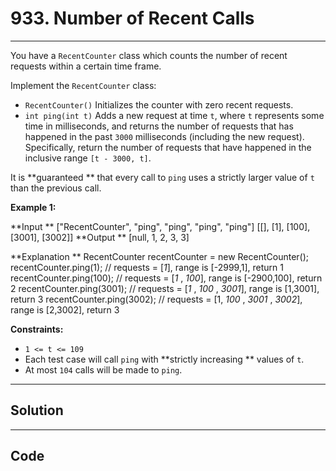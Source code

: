 # 933. Number of Recent Calls

---

You have a `RecentCounter` class which counts the number of recent requests within a certain time frame.

Implement the `RecentCounter` class:

  * `RecentCounter()` Initializes the counter with zero recent requests.
  * `int ping(int t)` Adds a new request at time `t`, where `t` represents some time in milliseconds, and returns the number of requests that has happened in the past `3000` milliseconds (including the new request). Specifically, return the number of requests that have happened in the inclusive range `[t - 3000, t]`.



It is **guaranteed ** that every call to `ping` uses a strictly larger value of `t` than the previous call.

 

**Example 1:**


**Input **
["RecentCounter", "ping", "ping", "ping", "ping"]
[[], [1], [100], [3001], [3002]]
**Output **
[null, 1, 2, 3, 3]

**Explanation **
RecentCounter recentCounter = new RecentCounter();
recentCounter.ping(1);     // requests = [_1_], range is [-2999,1], return 1
recentCounter.ping(100);   // requests = [_1_ , _100_], range is [-2900,100], return 2
recentCounter.ping(3001);  // requests = [_1_ , _100_ , _3001_], range is [1,3001], return 3
recentCounter.ping(3002);  // requests = [1, _100_ , _3001_ , _3002_], range is [2,3002], return 3


 

**Constraints:**

  * `1 <= t <= 109`
  * Each test case will call `ping` with **strictly increasing ** values of `t`.
  * At most `104` calls will be made to `ping`.

---

## Solution



---

## Code
```python


```